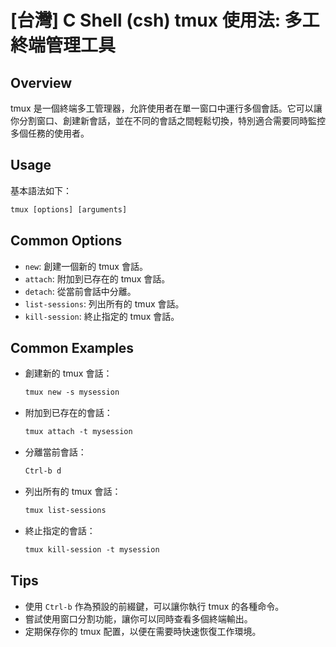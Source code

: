 # [台灣] C Shell (csh) tmux 使用法: 多工終端管理工具

## Overview
tmux 是一個終端多工管理器，允許使用者在單一窗口中運行多個會話。它可以讓你分割窗口、創建新會話，並在不同的會話之間輕鬆切換，特別適合需要同時監控多個任務的使用者。

## Usage
基本語法如下：
```csh
tmux [options] [arguments]
```

## Common Options
- `new`: 創建一個新的 tmux 會話。
- `attach`: 附加到已存在的 tmux 會話。
- `detach`: 從當前會話中分離。
- `list-sessions`: 列出所有的 tmux 會話。
- `kill-session`: 終止指定的 tmux 會話。

## Common Examples
- 創建新的 tmux 會話：
  ```csh
  tmux new -s mysession
  ```
- 附加到已存在的會話：
  ```csh
  tmux attach -t mysession
  ```
- 分離當前會話：
  ```csh
  Ctrl-b d
  ```
- 列出所有的 tmux 會話：
  ```csh
  tmux list-sessions
  ```
- 終止指定的會話：
  ```csh
  tmux kill-session -t mysession
  ```

## Tips
- 使用 `Ctrl-b` 作為預設的前綴鍵，可以讓你執行 tmux 的各種命令。
- 嘗試使用窗口分割功能，讓你可以同時查看多個終端輸出。
- 定期保存你的 tmux 配置，以便在需要時快速恢復工作環境。